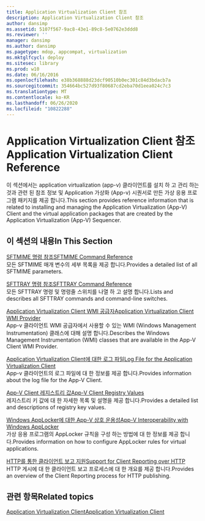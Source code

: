 ```yaml
---
title: Application Virtualization Client 참조
description: Application Virtualization Client 참조
author: dansimp
ms.assetid: 5107f567-9ac8-43e1-89c8-5e0762e3ddd8
ms.reviewer: ''
manager: dansimp
ms.author: dansimp
ms.pagetype: mdop, appcompat, virtualization
ms.mktglfcycl: deploy
ms.sitesec: library
ms.prod: w10
ms.date: 06/16/2016
ms.openlocfilehash: e38b368888d23dcf90510b0ec301c84d3bdacb7a
ms.sourcegitcommit: 354664bc527d93f80687cd2eba70d1eea024c7c3
ms.translationtype: MT
ms.contentlocale: ko-KR
ms.lasthandoff: 06/26/2020
ms.locfileid: "10822288"
---
```

# <span data-ttu-id="b304d-103">Application Virtualization Client 참조</span><span class="sxs-lookup"><span data-stu-id="b304d-103">Application Virtualization Client Reference</span></span>


<span data-ttu-id="b304d-104">이 섹션에서는 application virtualization (app-v) 클라이언트를 설치 하 고 관리 하는 것과 관련 된 참조 정보 및 Application 가상화 (App-v) 시퀀서로 만든 가상 응용 프로그램 패키지를 제공 합니다.</span><span class="sxs-lookup"><span data-stu-id="b304d-104">This section provides reference information that is related to installing and managing the Application Virtualization (App-V) Client and the virtual application packages that are created by the Application Virtualization (App-V) Sequencer.</span></span>

## <span data-ttu-id="b304d-105">이 섹션의 내용</span><span class="sxs-lookup"><span data-stu-id="b304d-105">In This Section</span></span>


<a href="" id="sftmime--command-reference"></a>[<span data-ttu-id="b304d-106">SFTMIME 명령 참조</span><span class="sxs-lookup"><span data-stu-id="b304d-106">SFTMIME Command Reference</span></span>](sftmime--command-reference.md)  
<span data-ttu-id="b304d-107">모든 SFTMIME 매개 변수의 세부 목록을 제공 합니다.</span><span class="sxs-lookup"><span data-stu-id="b304d-107">Provides a detailed list of all SFTMIME parameters.</span></span>

<a href="" id="sfttray-command-reference"></a>[<span data-ttu-id="b304d-108">SFTTRAY 명령 참조</span><span class="sxs-lookup"><span data-stu-id="b304d-108">SFTTRAY Command Reference</span></span>](sfttray-command-reference.md)  
<span data-ttu-id="b304d-109">모든 SFTTRAY 명령 및 명령줄 스위치를 나열 하 고 설명 합니다.</span><span class="sxs-lookup"><span data-stu-id="b304d-109">Lists and describes all SFTTRAY commands and command-line switches.</span></span>

<a href="" id="application-virtualization-client-wmi-provider"></a>[<span data-ttu-id="b304d-110">Application Virtualization Client WMI 공급자</span><span class="sxs-lookup"><span data-stu-id="b304d-110">Application Virtualization Client WMI Provider</span></span>](application-virtualization-client-wmi-provider.md)  
<span data-ttu-id="b304d-111">App-v 클라이언트 WMI 공급자에서 사용할 수 있는 WMI (Windows Management Instrumentation) 클래스에 대해 설명 합니다.</span><span class="sxs-lookup"><span data-stu-id="b304d-111">Describes the Windows Management Instrumentation (WMI) classes that are available in the App-V Client WMI Provider.</span></span>

<a href="" id="log-file-for-the-application-virtualization-client"></a>[<span data-ttu-id="b304d-112">Application Virtualization Client에 대한 로그 파일</span><span class="sxs-lookup"><span data-stu-id="b304d-112">Log File for the Application Virtualization Client</span></span>](log-file-for-the-application-virtualization-client.md)  
<span data-ttu-id="b304d-113">App-v 클라이언트의 로그 파일에 대 한 정보를 제공 합니다.</span><span class="sxs-lookup"><span data-stu-id="b304d-113">Provides information about the log file for the App-V Client.</span></span>

<a href="" id="app-v-client-registry-values"></a>[<span data-ttu-id="b304d-114">App-V Client 레지스트리 값</span><span class="sxs-lookup"><span data-stu-id="b304d-114">App-V Client Registry Values</span></span>](app-v-client-registry-values-sp1.md)  
<span data-ttu-id="b304d-115">레지스트리 키 값에 대 한 자세한 목록 및 설명을 제공 합니다.</span><span class="sxs-lookup"><span data-stu-id="b304d-115">Provides a detailed list and descriptions of registry key values.</span></span>

<a href="" id="app-v-interoperability-with-windows-applocker"></a>[<span data-ttu-id="b304d-116">Windows AppLocker에 대한 App-V 상호 운용성</span><span class="sxs-lookup"><span data-stu-id="b304d-116">App-V Interoperability with Windows AppLocker</span></span>](app-v-interoperability-with-windows-applocker.md)  
<span data-ttu-id="b304d-117">가상 응용 프로그램의 AppLocker 규칙을 구성 하는 방법에 대 한 정보를 제공 합니다.</span><span class="sxs-lookup"><span data-stu-id="b304d-117">Provides information on how to configure AppLocker rules for virtual applications.</span></span>

<a href="" id="support-for-client-reporting-over-http"></a>[<span data-ttu-id="b304d-118">HTTP를 통한 클라이언트 보고 지원</span><span class="sxs-lookup"><span data-stu-id="b304d-118">Support for Client Reporting over HTTP</span></span>](support-for-client-reporting-over-http.md)  
<span data-ttu-id="b304d-119">HTTP 게시에 대 한 클라이언트 보고 프로세스에 대 한 개요를 제공 합니다.</span><span class="sxs-lookup"><span data-stu-id="b304d-119">Provides an overview of the Client Reporting process for HTTP publishing.</span></span>

## <span data-ttu-id="b304d-120">관련 항목</span><span class="sxs-lookup"><span data-stu-id="b304d-120">Related topics</span></span>


[<span data-ttu-id="b304d-121">Application Virtualization Client</span><span class="sxs-lookup"><span data-stu-id="b304d-121">Application Virtualization Client</span></span>](application-virtualization-client.md)

 

 





